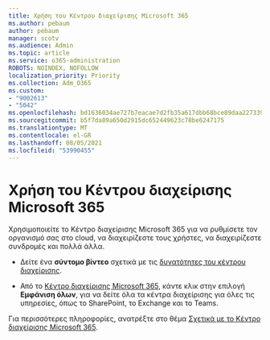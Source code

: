```yaml
---
title: Χρήση του Κέντρου διαχείρισης Microsoft 365
ms.author: pebaum
author: pebaum
manager: scotv
ms.audience: Admin
ms.topic: article
ms.service: o365-administration
ROBOTS: NOINDEX, NOFOLLOW
localization_priority: Priority
ms.collection: Adm_O365
ms.custom:
- "9002613"
- "5042"
ms.openlocfilehash: bd1636034ae727b7eacae7d2fb35a617dbb68bce89daa227339143b735f2a884
ms.sourcegitcommit: b5f7da89a650d2915dc652449623c78be6247175
ms.translationtype: MT
ms.contentlocale: el-GR
ms.lasthandoff: 08/05/2021
ms.locfileid: "53990455"
---
```

# <a name="using-the-microsoft-365-admin-center"></a>Χρήση του Κέντρου διαχείρισης Microsoft 365

Χρησιμοποιείτε το Κέντρο διαχείρισης Microsoft 365 για να ρυθμίσετε τον οργανισμό σας στο cloud, να διαχειρίζεστε τους χρήστες, να διαχειρίζεστε συνδρομές και πολλά άλλα.

- Δείτε ένα **σύντομο βίντεο** σχετικά με τις [δυνατότητες του κέντρου διαχείρισης](https://www.microsoft.com/videoplayer/embed/RWfvDL).

- Από το [Κέντρο διαχείρισης Microsoft 365](https://admin.microsoft.com/AdminPortal/Home#/homepage), κάντε κλικ στην επιλογή **Εμφάνιση όλων**, για να δείτε όλα τα κέντρα διαχείρισης για όλες τις υπηρεσίες, όπως το SharePoint, το Exchange και το Teams.

Για περισσότερες πληροφορίες, ανατρέξτε στο θέμα [Σχετικά με το Κέντρο διαχείρισης Microsoft 365](https://docs.microsoft.com/microsoft-365/admin/admin-overview/about-the-admin-center).

